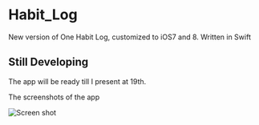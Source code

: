 # Habit_Log
New version of One Habit Log, customized to iOS7 and 8. Written in Swift

## Still Developing
The app will be ready till I present at 19th.

The screenshots of the app

![Screen shot](http://g.recordit.co/ZCqm96ZGrs.gif)
